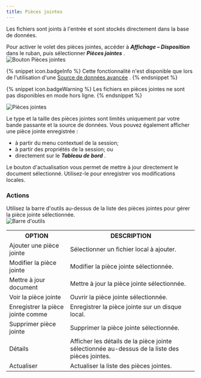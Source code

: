 ```yaml
---
title: Pièces jointes
---
```

Les fichiers sont joints à l'entrée et sont stockés directement dans la base de données.  

Pour activer le volet des pièces jointes, accéder à ***Affichage – Disposition*** dans le ruban, puis sélectionner ***Pièces jointes*** .  
![Bouton Pièces jointes](/img/fr/rdm/windows/clip3565.png) 

{% snippet icon.badgeInfo %} 
Cette fonctionnalité n'est disponible que lors de l'utilisation d'une [Source de données avancée](/rdm/windows/data-sources/data-sources-types/advanced-data-sources/) . 
{% endsnippet %}
 
{% snippet icon.badgeWarning %} 
Les fichiers en pièces jointes ne sont pas disponibles en mode hors ligne. 
{% endsnippet %}
 
![Pièces jointes](/img/fr/rdm/windows/clip10992.png) 

Le type et la taille des pièces jointes sont limités uniquement par votre bande passante et la source de données. Vous pouvez également afficher une pièce jointe enregistrée :  

* à partir du menu contextuel de la session; 
* à partir des propriétés de la session; ou 
* directement sur le ***Tableau de bord*** . 

Le bouton d'actualisation vous permet de mettre à jour directement le document sélectionné. Utilisez-le pour enregistrer vos modifications locales. 

### Actions 

Utilisez la barre d'outils au-dessus de la liste des pièces jointes pour gérer la pièce jointe sélectionnée.  
![Barre d'outils](/img/fr/rdm/windows/clip3566.png) 

<table>
	<tr>
		<th>
OPTION 
		</th>
		<th>
DESCRIPTION 
		</th>
	</tr>
	<tr>
		<td>
Ajouter une pièce jointe 
		</td>
		<td>
Sélectionner un fichier local à ajouter. 
		</td>
	</tr>
	<tr>
		<td>
Modifier la pièce jointe 
		</td>
		<td>
Modifier la pièce jointe sélectionnée. 
		</td>
	</tr>
	<tr>
		<td>
Mettre à jour document 
		</td>
		<td>
Mettre à jour la pièce jointe sélectionnée. 
		</td>
	</tr>
	<tr>
		<td>
Voir la pièce jointe 
		</td>
		<td>
Ouvrir la pièce jointe sélectionnée. 
		</td>
	</tr>
	<tr>
		<td>
Enregistrer la pièce jointe comme 
		</td>
		<td>
Enregistrer la pièce jointe sur un disque local. 
		</td>
	</tr>
	<tr>
		<td>
Supprimer pièce jointe 
		</td>
		<td>
Supprimer la pièce jointe sélectionnée. 
		</td>
	</tr>
	<tr>
		<td>
Détails 
		</td>
		<td>
Afficher les détails de la pièce jointe sélectionnée au-dessus de la liste des pièces jointes. 
		</td>
	</tr>
	<tr>
		<td>
Actualiser 
		</td>
		<td>
Actualiser la liste des pièces jointes. 
		</td>
	</tr>
</table>


